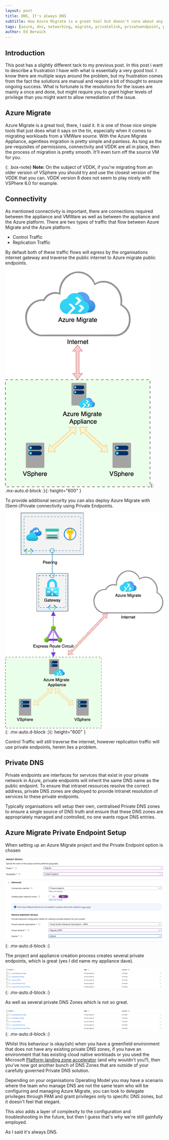 ```yaml
---
layout: post
title: DNS, It's always DNS
subtitle: How Azure Migrate is a great tool but doesn't care about any of your existing private DNS config. 
tags: [azure, dns, networking, migrate, privatelink, privateendpoint, privatedns, routing ]
author: Ed Berwick
---
```


## Introduction

This post has a slightly different tack to my previous post. In this post i want to describe a frustration I have with what is essentially a very good tool. I know there are multiple ways around the problem, but my frustration comes from the fact the solutions are manual and require a bit of thought to ensure ongoing success. What is fortunate is the resolutions for the issues are mainly a once and done, but might require you to grant higher levels of privilege than you might want to allow remediation of the issue.

## Azure Migrate

Azure Migrate is a great tool, there, I said it. It is one of those nice simple tools that just does what it says on the tin, especially when it comes to migrating workloads from a VMWare source. With the Azure Migrate Appliance, agentless migration is pretty simple and painless. As long as the pre-requisites of permissions, connectivity and VDDK are all in place, then the process of migration is pretty smooth. It'll even turn off the source VM for you.

{: .box-note}
**Note:** On the subject of VDDK, if you're migrating from an older version of VSphere you should try and use the closest version of the VDDK that you can. VDDK version 8 does not seem to play nicely with VSPhere 6.0 for example.

## Connectivity

As mentioned connectivity is important, there are connections required between the appliance and VMWare as well as between the appliance and the Azure platform. There are two types of traffic that flow between Azure Migrate and the Azure platform.

- Control Traffic
- Replication Traffic

By default both of these traffic flows will egress by the organisations internet gateway and traverse the public internet to Azure migrate public endpoints.

![Azure Migrate - Internet](/assets/img/Azure_Migrate_Internet.png){: .mx-auto.d-block :}{: height="600" }

To provide additional security you can also deploy Azure Migrate with (Semi-)Private connectivity using Private Endpoints.

![Azure Migrate - Private](/assets/img/Azure_Migrate_Private.png){: .mx-auto.d-block :}{: height="600" }

Control Traffic will still traverse the internet, however replication traffic will use private endpoints, herein lies a problem.

## Private DNS

Private endpoints are interfaces for services that exist in your private network in Azure, private endpoints will inherit the same DNS name as the public endpoint. To ensure that intranet resources resolve the correct address, private DNS zones are deployed to provide intranet resolution of services to these private endpoints.

Typically organisations will setup their own, centralised Private DNS zones to ensure a single source of DNS truth and ensure that these DNS zones are appropriately managed and controlled, no one wants rogue DNS entries.

## Azure Migrate Private Endpoint Setup

When setting up an Azure Migrate project and the Private Endpoint option is chosen

![Azure Migrate - Configure Endpoint](/assets/img/Azure_Migrate_Config.png){: .mx-auto.d-block :}

The project and appliance creation process creates several private endpoints, which is great (yes I did name my appliance dave).

![Azure Migrate - Private Endpoints](/assets/img/Azure_Migrate_Endpoints.png){: .mx-auto.d-block :}

As well as several private DNS Zones which is not so great.

![Azure Migrate - Private DNS Zones](/assets/img/Azure_Migrate_Endpoints.png){: .mx-auto.d-block :}

Whilst this behaviour is okay(ish) when you have a greenfield environment that does not have any existing private DNS zones, if you have an environment that has existing cloud native workloads or you used the Microsoft [Platform landing zone accelerator](https://learn.microsoft.com/en-us/azure/cloud-adoption-framework/ready/landing-zone/#platform-landing-zone-accelerator) (and why wouldn't you?), then you've now got another bunch of DNS Zones that are outside of your carefully governed Private DNS solution.

Depending on your organisations Operating Model you may have a scenario where the team who manage DNS are not the same team who will be configuring and managing Azure Migrate, you can look to delegate privileges through PAM and grant privileges only to specific DNS zones, but it doesn't feel that elegant.

This also adds a layer of complexity to the configuration and troubleshooting in the future, but then I guess that's why we're still gainfully employed.

As I said it's always DNS.
